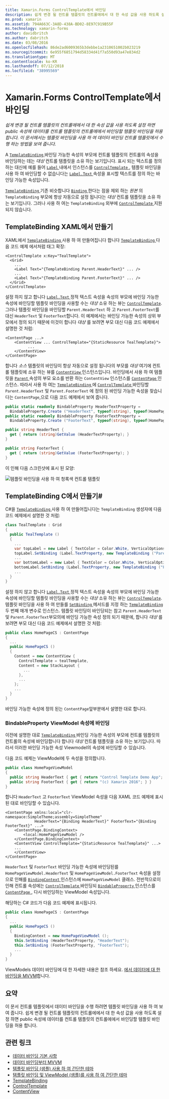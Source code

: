 ```yaml
---
title: Xamarin.Forms ControlTemplate에서 바인딩
description: 쉽게 변경 될 컨트롤 템플릿의 컨트롤에에서 대 한 속성 값을 사용 하도록 설정 하면 public 속성에 데이터를 컨트롤 템플릿의 컨트롤에에서 바인딩할 템플릿 바인딩을 허용 합니다. 이 문서에서는 템플릿 바인딩을 사용 하 여 데이터 바인딩 컨트롤 템플릿에서 수행 하는 방법을 보여 줍니다.
ms.prod: xamarin
ms.assetid: 794A663C-3A8D-438A-BD02-8E97C919B55F
ms.technology: xamarin-forms
author: davidbritch
ms.author: dabritch
ms.date: 03/08/2016
ms.openlocfilehash: 86de2ad6009365b3debbe1a2310651002b023219
ms.sourcegitcommit: 6e955f6851794d58334d41f7a550d93a47e834d2
ms.translationtype: MT
ms.contentlocale: ko-KR
ms.lasthandoff: 07/12/2018
ms.locfileid: "38995569"
---
```

# <a name="binding-from-a-xamarinforms-controltemplate"></a>Xamarin.Forms ControlTemplate에서 바인딩

_쉽게 변경 될 컨트롤 템플릿의 컨트롤에에서 대 한 속성 값을 사용 하도록 설정 하면 public 속성에 데이터를 컨트롤 템플릿의 컨트롤에에서 바인딩할 템플릿 바인딩을 허용 합니다. 이 문서에서는 템플릿 바인딩을 사용 하 여 데이터 바인딩 컨트롤 템플릿에서 수행 하는 방법을 보여 줍니다._

A [ `TemplateBinding` ](xref:Xamarin.Forms.TemplateBinding) 바인딩 가능한 속성의 부모에 컨트롤 템플릿의 컨트롤의 속성을 바인딩하는 데는 *대상* 컨트롤 템플릿을 소유 하는 보기입니다. 표시 되는 텍스트를 정의 하는 대신에 예를 들어 [ `Label` ](xref:Xamarin.Forms.Label) 내에서 인스턴스를 [ `ControlTemplate` ](xref:Xamarin.Forms.ControlTemplate), 템플릿 바인딩을 사용 하 여 바인딩할 수 없습니다는 [ `Label.Text` ](xref:Xamarin.Forms.Label.Text) 속성을 표시할 텍스트를 정의 하는 바인딩 가능한 속성입니다.

[ `TemplateBinding` ](xref:Xamarin.Forms.TemplateBinding) 기존 비슷합니다 [ `Binding` ](xref:Xamarin.Forms.Binding)한다는 점을 제외 하는 *원본* 의 `TemplateBinding` 부모에 항상 자동으로 설정 됩니다는 *대상* 컨트롤 템플릿을 소유 하는 보기입니다. 그러나 사용 하 여는 `TemplateBinding` 외부에 [ `ControlTemplate` ](xref:Xamarin.Forms.ControlTemplate) 지원 되지 않습니다.

## <a name="creating-a-templatebinding-in-xaml"></a>TemplateBinding XAML에서 만들기

XAML에서 [ `TemplateBinding` ](xref:Xamarin.Forms.TemplateBinding) 사용 하 여 만들어집니다 합니다 [ `TemplateBinding` ](xref:Xamarin.Forms.Xaml.TemplateBindingExtension) 다음 코드 예제 에서처럼 태그 확장:

```xaml
<ControlTemplate x:Key="TealTemplate">
  <Grid>
    ...
    <Label Text="{TemplateBinding Parent.HeaderText}" ... />
    ...
    <Label Text="{TemplateBinding Parent.FooterText}" ... />
  </Grid>
</ControlTemplate>
```

설정 하지 않고 합니다 [ `Label.Text` ](xref:Xamarin.Forms.Label.Text) 정적 텍스트 속성을 속성의 부모에 바인딩 가능한 속성에 바인딩할 템플릿 바인딩을 사용할 수는 *대상* 소유 하는 뷰는 [ `ControlTemplate`](xref:Xamarin.Forms.ControlTemplate). 그러나 템플릿 바인딩을 바인딩할 `Parent.HeaderText` 하 고 `Parent.FooterText`를 대신 `HeaderText` 및 `FooterText`합니다. 이 예제에서는 바인딩 가능한 속성의 상위 부모에서 정의 되기 때문에 이것이 합니다 *대상* 를 보려면 부모 대신 다음 코드 예제에서 설명한 것 처럼:

```xaml
<ContentPage ...>
    <ContentView ... ControlTemplate="{StaticResource TealTemplate}">
          ...
    </ContentView>
</ContentPage>
```

합니다 *소스* 템플릿의 바인딩이 항상 자동으로 설정 됩니다의 부모를 *대상* 여기에 컨트롤 템플릿에 소유 하는 뷰를 [ `ContentView` ](xref:Xamarin.Forms.ContentView) 인스턴스입니다. 바인딩에서 사용 하 여 템플릿을 [ `Parent` ](xref:Xamarin.Forms.Element.Parent) 속성의 부모 요소를 반환 하는 `ContentView` 인스턴스를 [ `ContentPage` ](xref:Xamarin.Forms.ContentPage) 인스턴스. 따라서 사용 하 여는 [ `TemplateBinding` ](xref:Xamarin.Forms.TemplateBinding) 에 [ `ControlTemplate` ](xref:Xamarin.Forms.ControlTemplate) 바인딩할 `Parent.HeaderText` 및 `Parent.FooterText` 에 정의 된 바인딩 가능한 속성을 찾습니다는 `ContentPage`,으로 다음 코드 예제에서 보여 줍니다.

```csharp
public static readonly BindableProperty HeaderTextProperty =
  BindableProperty.Create ("HeaderText", typeof(string), typeof(HomePage), "Control Template Demo App");
public static readonly BindableProperty FooterTextProperty =
  BindableProperty.Create ("FooterText", typeof(string), typeof(HomePage), "(c) Xamarin 2016");

public string HeaderText {
  get { return (string)GetValue (HeaderTextProperty); }
}

public string FooterText {
  get { return (string)GetValue (FooterTextProperty); }
}
```

이 인해 다음 스크린샷에 표시 된 모양:

![](template-binding-images/teal-theme.png "템플릿 바인딩을 사용 하 여 청록색 컨트롤 템플릿")

## <a name="creating-a-templatebinding-in-c35"></a>TemplateBinding C에서 만들기&#35;

C#을 [ `TemplateBinding` ](xref:Xamarin.Forms.TemplateBinding) 사용 하 여 만들어집니다는 `TemplateBinding` 생성자에 다음 코드 예제에서 설명한 것 처럼:

```csharp
class TealTemplate : Grid
{
  public TealTemplate ()
  {
    ...
    var topLabel = new Label { TextColor = Color.White, VerticalOptions = LayoutOptions.Center };
    topLabel.SetBinding (Label.TextProperty, new TemplateBinding ("Parent.HeaderText"));
    ...
    var bottomLabel = new Label { TextColor = Color.White, VerticalOptions = LayoutOptions.Center };
    bottomLabel.SetBinding (Label.TextProperty, new TemplateBinding ("Parent.FooterText"));
    ...
  }
}
```

설정 하지 않고 합니다 [ `Label.Text` ](xref:Xamarin.Forms.Label.Text) 정적 텍스트 속성을 속성의 부모에 바인딩 가능한 속성에 바인딩할 템플릿 바인딩을 사용할 수는 *대상* 소유 하는 뷰는 [ `ControlTemplate`](xref:Xamarin.Forms.ControlTemplate). 템플릿 바인딩을 사용 하 여 만들를 [ `SetBinding` ](xref:Xamarin.Forms.BindableObject.SetBinding(Xamarin.Forms.BindableProperty,Xamarin.Forms.BindingBase)) 메서드를 지정 하는 [ `TemplateBinding` ](xref:Xamarin.Forms.TemplateBinding) 두 번째 매개 변수로 인스턴스. 템플릿 바인딩이 바인딩되는 참고 `Parent.HeaderText` 및 `Parent.FooterText`부모의에 바인딩 가능한 속성 정의 되기 때문에, 합니다 *대상* 를 보려면 부모 대신 다음 코드 예제에서 설명한 것 처럼:

```csharp
public class HomePageCS : ContentPage
{
  ...
  public HomePageCS ()
  {
    Content = new ContentView {
      ControlTemplate = tealTemplate,
      Content = new StackLayout {
        ...
      },
      ...
    };
    ...
  }
}
```

바인딩 가능한 속성에 정의 된는 `ContentPage`앞부분에서 설명한 대로 합니다.

### <a name="binding-a-bindableproperty-to-a-viewmodel-property"></a>BindableProperty ViewModel 속성에 바인딩

이전에 설명한 대로 [ `TemplateBinding` ](xref:Xamarin.Forms.TemplateBinding) 바인딩 가능한 속성의 부모에 컨트롤 템플릿의 컨트롤의 속성에 바인딩합니다 합니다 *대상* 컨트롤 템플릿을 소유 하는 보기입니다. 따라서 이러한 바인딩 가능한 속성 Viewmodel의 속성에 바인딩할 수 있습니다.

다음 코드 예제는 ViewModel에 두 속성을 정의합니다.

```csharp
public class HomePageViewModel
{
  public string HeaderText { get { return "Control Template Demo App"; } }
  public string FooterText { get { return "(c) Xamarin 2016"; } }
}
```

합니다 `HeaderText` 고 `FooterText` ViewModel 속성을 다음 XAML 코드 예제에 표시 된 대로 바인딩할 수 있습니다.

```xaml
<ContentPage xmlns:local="clr-namespace:SimpleTheme;assembly=SimpleTheme"
             HeaderText="{Binding HeaderText}" FooterText="{Binding FooterText}" ...>
    <ContentPage.BindingContext>
        <local:HomePageViewModel />
    </ContentPage.BindingContext>
    <ContentView ControlTemplate="{StaticResource TealTemplate}" ...>
    ...
    </ContentView>
</ContentPage>
```

`HeaderText` 및 `FooterText` 바인딩 가능한 속성에 바인딩된를 `HomePageViewModel.HeaderText` 및 `HomePageViewModel.FooterText` 속성을 설정으로 인해를 [ `BindingContext` ](xref:Xamarin.Forms.BindableObject.BindingContext) 인스턴스에 `HomePageViewModel` 클래스. 전반적으로이 인해 컨트롤 속성에는 [ `ControlTemplate` ](xref:Xamarin.Forms.ControlTemplate) 바인딩되 [ `BindableProperty` ](xref:Xamarin.Forms.BindableProperty) 인스턴스를 [ `ContentPage` ](xref:Xamarin.Forms.ContentPage), 다시 바인딩하는 ViewModel 속성입니다.

해당하는 C# 코드가 다음 코드 예제에 표시됩니다.

```csharp
public class HomePageCS : ContentPage
{
  ...
  public HomePageCS ()
  {
    BindingContext = new HomePageViewModel ();
    this.SetBinding (HeaderTextProperty, "HeaderText");
    this.SetBinding (FooterTextProperty, "FooterText");
    ...
  }
}
```

ViewModels 데이터 바인딩에 대 한 자세한 내용은 참조 하세요. [에서 데이터에 대 한 바인딩을 MVVM](~/xamarin-forms/xaml/xaml-basics/data-bindings-to-mvvm.md)합니다.

## <a name="summary"></a>요약

이 문서 컨트롤 템플릿에서 데이터 바인딩을 수행 하려면 템플릿 바인딩을 사용 하 여 보여 줍니다. 쉽게 변경 될 컨트롤 템플릿의 컨트롤에에서 대 한 속성 값을 사용 하도록 설정 하면 public 속성에 데이터를 컨트롤 템플릿의 컨트롤에에서 바인딩할 템플릿 바인딩을 허용 합니다.



## <a name="related-links"></a>관련 링크

- [데이터 바인딩 기본 사항](~/xamarin-forms/xaml/xaml-basics/data-binding-basics.md)
- [데이터 바인딩부터 MVVM](~/xamarin-forms/xaml/xaml-basics/data-bindings-to-mvvm.md)
- [템플릿 바인딩 (샘플) 사용 하 여 간단한 테마](https://developer.xamarin.com/samples/xamarin-forms/templates/controltemplates/simplethemewithtemplatebinding/)
- [템플릿 바인딩 및 ViewModel (샘플)를 사용 하 여 간단한 테마](https://developer.xamarin.com/samples/xamarin-forms/templates/controltemplates/simplethemewithtemplatebindingandviewmodel/)
- [TemplateBinding](xref:Xamarin.Forms.TemplateBinding)
- [ControlTemplate](xref:Xamarin.Forms.ControlTemplate)
- [ContentView](xref:Xamarin.Forms.ContentView)
